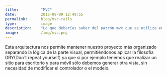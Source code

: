 ```yaml
---
title:  		"MVC"
date:   		2015-09-09 12:49:55
permalink: 		blog/mvc-rails
type: 			image
description: 	"Lo que deberías saber del patrón mvc que se utiliza en Rails y qué se hace en cada componente"
image: 			/img/mvc.png
---
```


Esta arquitectura nos permite mantener nuestro proyecto más organizado separando la lógica de la parte visual, permitiéndonos aplicar la filosofía DRY(Don´t repeat yourself) ya que si por ejemplo tenemos que realizar un sitio para escritorio y para móvil sólo debemos generar otra vista, sin necesidad de modificar el controlador o el modelo.
